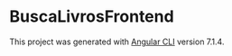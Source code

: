 # BuscaLivrosFrontend

This project was generated with [Angular CLI](https://github.com/angular/angular-cli) version 7.1.4.

